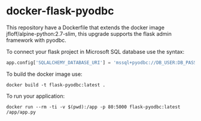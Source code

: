 # docker-flask-pyodbc

This repository have a Dockerfile that extends the docker image jfloff/alpine-python:2.7-slim, this upgrade supports the flask admin framework with pyodbc.

To connect your flask project in Microsoft SQL database use the syntax:

```python
app.config['SQLALCHEMY_DATABASE_URI'] = 'mssql+pyodbc://DB_USER:DB_PASS@DB_ADDRESS:DB_PORT/DATABASE_NAME?driver=/usr/lib/libtdsodbc.so.0'
```    

To build the docker image use:
```
docker build -t flask-pyodbc:latest .
```
To run your application:
```
docker run --rm -ti -v $(pwd):/app -p 80:5000 flask-pyodbc:latest /app/app.py
```
